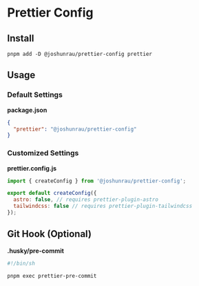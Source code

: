 # Prettier Config

## Install

```shell
pnpm add -D @joshunrau/prettier-config prettier
```

## Usage

### Default Settings

**package.json**

```json
{
  "prettier": "@joshunrau/prettier-config"
}
```

### Customized Settings

**prettier.config.js**

```javascript
import { createConfig } from '@joshunrau/prettier-config';

export default createConfig({
  astro: false, // requires prettier-plugin-astro
  tailwindcss: false // requires prettier-plugin-tailwindcss
});
```

## Git Hook (Optional)

**.husky/pre-commit**

```sh
#!/bin/sh

pnpm exec prettier-pre-commit
```

